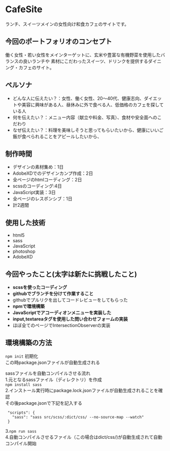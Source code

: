 # CafeSite
ランチ、スイーツメインの女性向け和食カフェのサイトです。


## 今回のポートフォリオのコンセプト
働く女性・若い女性をメインターゲットに、玄米や豊富な有機野菜を使用したバランスの良いランチや
素材にこだわったスイーツ、ドリンクを提供するダイニング・カフェのサイト。


## ペルソナ
 - どんな人に伝えたい？：女性、働く女性、20〜40代、健康志向、ダイエットや美容に興味がある人、昼休みに外で食べる人、低価格のカフェを探している人
 - 何を伝えたい？：メニュー内容（献立や料金、写真）、食材や安全面へのこだわり
 - なぜ伝えたい？：料理を美味しそうと思ってもらいたいから、健康にいいご飯が食べられることをアピールしたいから、
                
  
## 制作時間
 - デザインの素材集め：1日
 - AdobeXDでのデザインカンプ作成：2日
 - 全ページのhtmlコーディング：2日
 - scssのコーディング:4日
 - JavaScript実装：3日
 - 全ページのレスポンシブ：1日
 - 計2週間



## 使用した技術
 - html5
 - sass
 - JavaScript
 - photoshop
 - AdobeXD


## 今回やったこと(太字は新たに挑戦したこと)
- **scssを使ったコーディング**
- **githubでブランチを分けて作業すること**
- githubでプルリクを出してコードレビューをしてもらった
- **npmで環境構築** 
- **JavaScriptでアコーディオンメニューを実装した**
- **input,textareaタグを使用した問い合わせフォームの実装**
- ほぼ全てのページでIntersectionObserverの実装


## 環境構築の方法
  `npm init` 初期化<br>
  この時package.jsonファイルが自動生成される

  sassファイルを自動コンパイルさせる流れ<br>
  1.元となるsassファイル（ディレクトリ）を作成<br>
  `npm install sass`<br>
  2.インストール実行時にpackage.lock.jsonファイルが自動生成されることを確認<br>
  その後package.jsonで下記を記入する
 ```
  "scripts": {
    "sass": "sass src/scss/:dict/css/ --no-source-map --watch"
  }
  ```
  3.`npm run sass` <br>
  4.自動コンパイルさせるファイル（この場合はdict/css/)が自動生成されて自動コンパイル開始